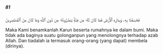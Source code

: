 ##### 81

<span class="ayah">فَخَسَفْنَا بِهِۦ وَبِدَارِهِ ٱلْأَرْضَ فَمَا كَانَ لَهُۥ مِن فِئَةٍۢ يَنصُرُونَهُۥ مِن دُونِ ٱللَّهِ وَمَا كَانَ مِنَ ٱلْمُنتَصِرِينَ</span>

<span class="ayah_translation">Maka Kami benamkanlah Karun beserta rumahnya ke dalam bumi. Maka tidak ada baginya suatu golonganpun yang menolongnya terhadap azab Allah. Dan tiadalah ia termasuk orang-orang (yang dapat) membela (dirinya).</span>
